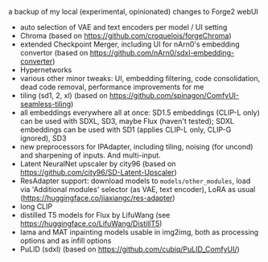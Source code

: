 a backup of my local (experimental, opinionated) changes to Forge2 webUI

* auto selection of VAE and text encoders per model / UI setting
* Chroma (based on https://github.com/croquelois/forgeChroma)
* extended Checkpoint Merger, including UI for nArn0's embedding convertor (based on https://github.com/nArn0/sdxl-embedding-converter)
* Hypernetworks
* various other minor tweaks: UI, embedding filtering, code consolidation, dead code removal, performance improvements for me
* tiling (sd1, 2, xl) (based on https://github.com/spinagon/ComfyUI-seamless-tiling)
* all embeddings everywhere all at once: SD1.5 embeddings (CLIP-L only) can be used with SDXL, SD3, maybe Flux (haven't tested); SDXL embeddings can be used with SD1 (applies CLIP-L only, CLIP-G ignored), SD3
* new preprocessors for IPAdapter, including tiling, noising (for uncond) and sharpening of inputs. And multi-input.
* Latent NeuralNet upscaler by city96 (based on https://github.com/city96/SD-Latent-Upscaler)
* ResAdapter support: download models to `models/other_modules`, load via 'Additional modules' selector (as VAE, text encoder), LoRA as usual (https://huggingface.co/jiaxiangc/res-adapter)
* long CLIP
* distilled T5 models for Flux by LifuWang (see https://huggingface.co/LifuWang/DistillT5)
* lama and MAT inpainting models usable in img2img, both as processing options and as infill options
* PuLID (sdxl) (based on https://github.com/cubiq/PuLID_ComfyUI/)

